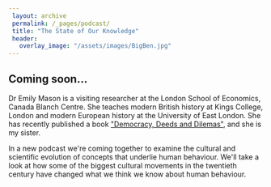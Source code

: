 ```yaml
---
 layout: archive
 permalink: /_pages/podcast/
 title: "The State of Our Knowledge"
 header:
   overlay_image: "/assets/images/BigBen.jpg"
---
```


## Coming soon...

Dr Emily Mason is a visiting researcher at the London School of Economics, Canada Blanch Centre. She teaches modern British history at Kings College, London and modern European history at the University of East London. She has recently published a book ["Democracy, Deeds and Dilemas"](https://www.amazon.co.uk/Democracy-Deeds-Dilemmas-Republic-1936-1939/dp/1845198859), and she is my sister. 

In a new podcast we're coming together to examine the cultural and scientific evolution of concepts that underlie human behaviour. We'll take a look at how some of the biggest cultural movements in the twentieth century have changed what we think we know about human behaviour.






